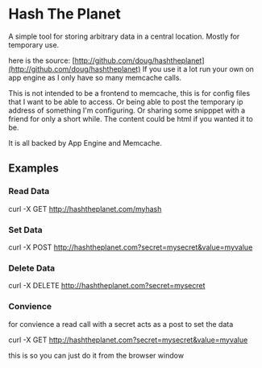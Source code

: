 # Hash The Planet

A simple tool for storing arbitrary data in a central location. Mostly for temporary use.

here is the source: [http://github.com/doug/hashtheplanet](http://github.com/doug/hashtheplanet)
If you use it a lot run your own on app engine as I only have so many memcache calls.

This is not intended to be a frontend to memcache, this is for config files that I want to be able to access.
Or being able to post the temporary ip address of something I'm configuring. Or sharing some snipppet with a friend for
only a short while. The content could be html if you wanted it to be.

It is all backed by App Engine and Memcache.

## Examples

### Read Data

  curl -X GET http://hashtheplanet.com/myhash

### Set Data

  curl -X POST http://hashtheplanet.com?secret=mysecret&value=myvalue

### Delete Data

  curl -X DELETE http://hashtheplanet.com?secret=mysecret

### Convience
for convience a read call with a secret acts as a post to set the data

  curl -X GET http://hashtheplanet.com?secret=mysecret&value=myvalue

this is so you can just do it from the browser window
